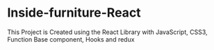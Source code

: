 # Inside-furniture-React
This Project is Created using the React Library with JavaScript, CSS3, Function Base component, Hooks and redux 
